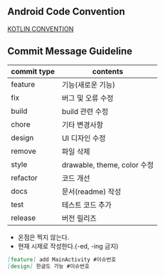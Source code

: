 ## Android Code Convention

[KOTLIN CONVENTION](https://github.com/SMUMC-7th/7th_Android/wiki/Android-Code-Convention)

## Commit Message Guideline

| commit type | contents |
| --- | --- |
| feature | 기능(새로운 기능) |
| fix | 버그 및 오류 수정 |
| build | build 관련 수정 |
| chore | 기타 변경사항 |
| design | UI 디자인 수정 |
| remove | 파일 삭제 |
| style | drawable, theme, color 수정 |
| refactor | 코드 개선 |
| docs | 문서(readme) 작성 |
| test | 테스트 코드 추가 |
| release | 버전 릴리즈 |

- 온점은 찍지 않는다.
- 현재 시제로 작성한다.(-ed, -ing 금지)

```markdown
[feature] add MainActivity #이슈번호
[design] 한글도 가능 #이슈번호
```

